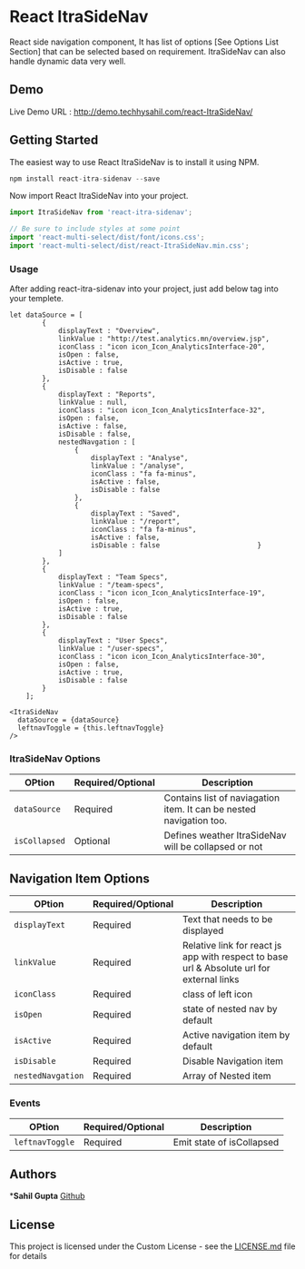 # React ItraSideNav

React side navigation component, It has list of options [See Options List Section] that can be selected based on requirement. ItraSideNav can also handle dynamic data very well.

## Demo

Live Demo URL : http://demo.techhysahil.com/react-ItraSideNav/

## Getting Started

The easiest way to use React ItraSideNav is to install it using NPM.

```javascript
npm install react-itra-sidenav --save
```
Now import React ItraSideNav into your project.

```js
import ItraSideNav from 'react-itra-sidenav';

// Be sure to include styles at some point
import 'react-multi-select/dist/font/icons.css';
import 'react-multi-select/dist/react-ItraSideNav.min.css';
```

### Usage

After adding react-itra-sidenav into your project, just add below tag into your templete.


```
let dataSource = [
        {
            displayText : "Overview",
            linkValue : "http://test.analytics.mn/overview.jsp",
            iconClass : "icon icon_Icon_AnalyticsInterface-20",
            isOpen : false,
            isActive : true,
            isDisable : false
        },
        {
            displayText : "Reports",
            linkValue : null,
            iconClass : "icon icon_Icon_AnalyticsInterface-32",
            isOpen : false,
            isActive : false,
            isDisable : false,
            nestedNavgation : [
                {
                    displayText : "Analyse",
                    linkValue : "/analyse",
                    iconClass : "fa fa-minus",
                    isActive : false,
                    isDisable : false
                },
                {
                    displayText : "Saved",
                    linkValue : "/report",
                    iconClass : "fa fa-minus",
                    isActive : false,
                    isDisable : false                        }
            ]
        },
        {
            displayText : "Team Specs",
            linkValue : "/team-specs",
            iconClass : "icon icon_Icon_AnalyticsInterface-19",
            isOpen : false,
            isActive : true,
            isDisable : false
        },
        {
            displayText : "User Specs",
            linkValue : "/user-specs",
            iconClass : "icon icon_Icon_AnalyticsInterface-30",
            isOpen : false,
            isActive : true,
            isDisable : false
        }
    ];

<ItraSideNav 
  dataSource = {dataSource}
  leftnavToggle = {this.leftnavToggle} 
/>
```

### ItraSideNav Options

| OPtion | Required/Optional | Description |
| --- | --- | --- |
| `dataSource` | Required | Contains list of naviagation item. It can be nested navigation too.|
| `isCollapsed` | Optional | Defines weather ItraSideNav will be collapsed or not|

## Navigation Item Options

| OPtion | Required/Optional | Description |
| --- | --- | --- |
| `displayText` | Required | Text that needs to be displayed|
| `linkValue` | Required | Relative link for react js app with respect to base url & Absolute url for external links |
| `iconClass` | Required | class of left icon |
| `isOpen` | Required | state of nested nav by  default|
| `isActive` | Required | Active navigation item by default |
| `isDisable` | Required | Disable Navigation item|
| `nestedNavgation` | Required | Array of Nested item

### Events

| OPtion | Required/Optional | Description |
| --- | --- | --- |
| `leftnavToggle` | Required | Emit state of isCollapsed|

## Authors

***Sahil Gupta** [Github](https://github.com/techhysahil)

## License

This project is licensed under the Custom License - see the [LICENSE.md](LICENSE.md) file for details

